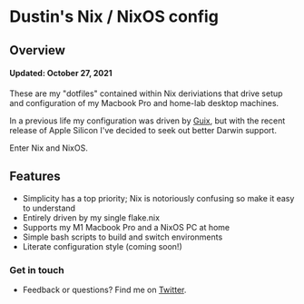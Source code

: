# Dustin's Nix / NixOS config

## Overview
#### Updated: October 27, 2021

These are my "dotfiles" contained within Nix deriviations that drive setup and configuration of my Macbook Pro and home-lab desktop machines.

In a previous life my configuration was driven by [Guix](https://github.com/dustinlyons/guix-config), but with the recent release of Apple Silicon I've decided to seek out better Darwin support.

Enter Nix and NixOS.

## Features

- Simplicity has a top priority; Nix is notoriously confusing so make it easy to understand
- Entirely driven by my single flake.nix
- Supports my M1 Macbook Pro and a NixOS PC at home
- Simple bash scripts to build and switch environments
- Literate configuration style (coming soon!)

### Get in touch
- Feedback or questions? Find me on [Twitter](https://twitter.com/dustinhlyons).
